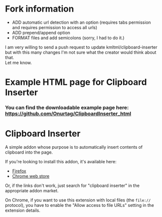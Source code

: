 # Fork information  

- ADD automatic url detection with an option (requires tabs permission and requires permission to access all urls)  
- ADD prepend/append option  
- FORMAT files and add semicolons (sorry, I had to do it.)  

I am very willing to send a push request to update kmltml/clipboard-inserter but with this many changes I'm not sure what the creator would think about that.  
Let me know.

# Example HTML page for Clipboard Inserter

### You can find the downloadable example page here: https://github.com/Onurtag/ClipboardInserter_html  



# Clipboard Inserter

A simple addon whose purpose is to automatically insert contents of clipboard into the page.

If you're looking to install this addon, it's available here:

 - [Firefox](https://addons.mozilla.org/firefox/addon/clipboard-inserter/)
 - [Chrome web store](https://chrome.google.com/webstore/detail/clipboard-inserter/deahejllghicakhplliloeheabddjajm)

Or, if the links don't work, just search for "clipboard inserter" in the appropriate addon market.

On Chrome, if you want to use this extension with local files (the `file://` protocol), you have to enable the "Allow access to file URLs" setting in the extension details.
